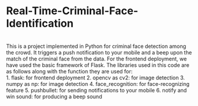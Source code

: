 # Real-Time-Criminal-Face-Identification
<br>
This is a project implemented in Python for criminal face detection among the crowd. It triggers a push notification to your mobile and a beep upon the match of the criminal face from the data. For the frontend deployment, we have used the basic framework of Flask. The libraries used in this code are as follows along with the function they are used for:
<br>
1. flask: for frontend deployment
2. opencv as cv2: for image detection
3. numpy as np: for image detection
4. face_recognition: for face-recognizing feature
5. pushbullet: for sending notifications to your mobile
6. notify and win sound: for producing a beep sound

